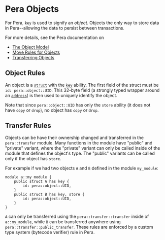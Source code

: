 # Pera Objects

For Pera, `key` is used to signify an _object_. Objects the only way to store data in Pera--allowing
the data to persist between transactions.

For more details, see the Pera documentation on

- [The Object Model](https://docs.pera.io/concepts/object-model)
- [Move Rules for Objects](https://docs.pera.io/concepts/pera-move-concepts#global-unique)
- [Transferring Objects](https://docs.pera.io/concepts/transfers)

## Object Rules

An object is a [`struct`](../structs.md) with the [`key`](../abilities.md#key) ability. The first
field of the struct must be `id: pera::object::UID`. This 32-byte field (a strongly typed wrapper
around an [`address`](../primitive-types/address.md)) is then used to uniquely identify the object.

Note that since `pera::object::UID` has only the `store` ability (it does not have `copy` or `drop`),
no object has `copy` or `drop`.

## Transfer Rules

Objects can be have their ownership changed and transferred in the `pera::transfer` module. Many
functions in the module have "public" and "private" variant, where the "private" variant can only be
called inside of the module that defines the object's type. The "public" variants can be called only
if the object has `store`.

For example if we had two objects `A` and `B` defined in the module `my_module`:

```
module a::my_module {
    public struct A has key {
        id: pera::object::UID,
    }
    public struct B has key, store {
        id: pera::object::UID,
    }
}
```

`A` can only be transferred using the `pera::transfer::transfer` inside of `a::my_module`, while `B`
can be transferred anywhere using `pera::transfer::public_transfer`. These rules are enforced by a
custom type system (bytecode verifier) rule in Pera.

